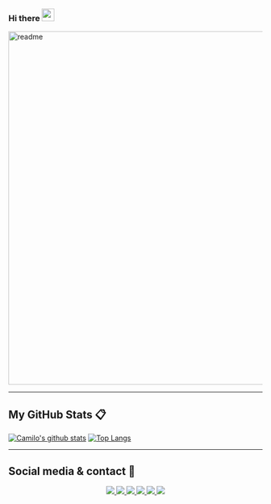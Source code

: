 ### Hi there <a href="https://www.gautamkrishnar.com/"><img src="https://media.giphy.com/media/hvRJCLFzcasrR4ia7z/giphy.gif" width="25px"></a>

<img src="https://media.giphy.com/media/2ot91qrQaW4GRm7r7l/giphy.gif" alt="readme" width="700">

---
## My GitHub Stats 📋
<p align='center'>
 
  [![Camilo's github stats](https://github-readme-stats.vercel.app/api?username=jcamilovillah&bg_color=071A2C&text_color=FFFFFF)](https://github.com/anuraghazra/github-readme-stats)
  [![Top Langs](https://github-readme-stats.vercel.app/api/top-langs/?username=jcamilovillah&bg_color=071A2C&text_color=FFFFFF)](https://github.com/anuraghazra/github-readme-stats)
</p>

---
## Social media & contact 📲
<p align="center">
  <a href= "https://github.com/jcamilovillah/">
    <img src="https://img.icons8.com/material-outlined/60/000000/source-code.png"/>
  </a>
  <a href= "https://www.linkedin.com/in/jcamilovillah/">
    <img src="https://img.icons8.com/material-outlined/60/000000/linkedin.png"/>
  </a>
  <a href= "https://twitter.com/jcamilovillah">
    <img src="https://img.icons8.com/material-outlined/60/000000/twitter.png"/>
  </a>
    </a>
  <a href="https://instagram.com/jcamilovillah">
    <img src="https://img.icons8.com/windows/60/000000/instagram-new.png"/>
  </a>
  <a href="mailto:villahjuancamilo@gmail.com">
    <img src="https://img.icons8.com/windows/60/000000/email-open.png"/>
  </a>
  <a href="https://medium.com/@juancamilovilla">
    <img src="https://img.icons8.com/ios-filled/60/000000/medium-new.png"/>
  </a>

  
</p>
